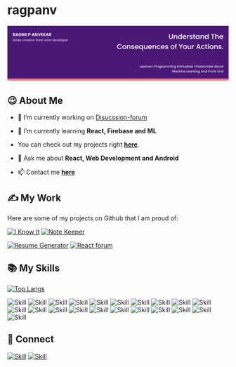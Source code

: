 # ragpanv
![Ragini P Anvekar's-cover](./cover.png)

## 😉 About Me

- 🔭 I’m currently working on [Disucssion-forum](https://github.com/ragpanv/discussion-forum)

- 🌱 I’m currently learning **React, Firebase and ML**
 
- You can check out my projects right **[here](https://github.com/ragpanv)**.


- 💬 Ask me about **React, Web Development and Android**

- 📫 Contact me **[here](raginianvekar@gmail.com)**


## ✍ My Work

Here are some of my projects on Github that I am proud of:

[![I Know It](https://github-readme-stats.vercel.app/api/pin/?username=ragpanv&repo=discussion-forum&show_icons=true&theme=dark)](https://github.com/ragpanv/discussion-forum)
[![Note Keeper](https://github-readme-stats.vercel.app/api/pin/?username=ragpanv&repo=notes-keeper&show_icons=true&theme=dark)](https://github.com/ragpanv/notes-keeper)

[![Resume Generator](https://github-readme-stats.vercel.app/api/pin/?username=ragpanv&repo=resume-generator&show_icons=true&theme=dark)](https://github.com/ragpanv/resume-generator)
[![React forum](https://github-readme-stats.vercel.app/api/pin/?username=ragpanv&repo=react-forum&show_icons=true&theme=dark)](https://github.com/ragpanv/react-forum)

## 📚 My Skills

[![Top Langs](https://github-readme-stats.vercel.app/api/top-langs/?username=ragpanv&layout=compact&show_icons=true&theme=dark)](https://github.com/ragpanv/ragpa)

![Skill](https://img.shields.io/badge/HTML5-E34F26?style=for-the-badge&logo=html5&logoColor=white)
![Skill](https://img.shields.io/badge/CSS3-1572B6?style=for-the-badge&logo=css3&logoColor=white)
![Skill](https://img.shields.io/badge/JavaScript-323330?style=for-the-badge&logo=javascript&logoColor=F7DF1E)
![Skill](https://img.shields.io/badge/Node.js-43853D?style=for-the-badge&logo=node.js&logoColor=white)
![Skill](https://img.shields.io/badge/npm-CB3837?style=for-the-badge&logo=npm&logoColor=white)
![Skill](https://img.shields.io/badge/Express.js-000000?style=for-the-badge&logo=express&logoColor=white)
![Skill](https://img.shields.io/badge/C-F87E5C?style=for-the-badge&logo=c%2B%2B&logoColor=white)
![Skill](https://img.shields.io/badge/python-8F7D1C?style=for-the-badge&logo=python&logoColor=white)
![Skill](https://img.shields.io/badge/Java-ED8B00?style=for-the-badge&logo=python&logoColor=white)
![Skill](https://img.shields.io/badge/C++-8F7D1C?style=for-the-badge&logo=c%2B%2B&logoColor=white)
![Skill](https://img.shields.io/badge/React-20232A?style=for-the-badge&logo=react&logoColor=61DAFB)
![Skill](https://img.shields.io/badge/React_Native-20232A?style=for-the-badge&logo=react&logoColor=61DAFB)
![Skill](https://img.shields.io/badge/Bootstrap-563D7C?style=for-the-badge&logo=bootstrap&logoColor=white)
![Skill](https://img.shields.io/badge/styled--components-DB7093?style=for-the-badge&logo=styled-components&logoColor=white)
![Skill](https://img.shields.io/badge/Material--UI-0081CB?style=for-the-badge&logo=material-ui&logoColor=white)
![Skill](https://img.shields.io/badge/Google_Cloud-4285F4?style=for-the-badge&logo=google-cloud&logoColor=white)
![Skill](https://img.shields.io/badge/Microsoft_Azure-9E54D4?style=for-the-badge&logo=Microsoft-Azure&logoColor=white)
![Skill](https://img.shields.io/badge/firebase-ffca28?style=for-the-badge&logo=firebase&logoColor=white)
![Skill](https://img.shields.io/badge/github-F05032?style=for-the-badge&logo=github&logoColor=white)
![Skill](https://img.shields.io/badge/Visual_Studio_Code-0078D4?style=for-the-badge&logo=visual%20studio%20code&logoColor=white)
![Skill](https://img.shields.io/badge/Microsoft_Office-D83B01?style=for-the-badge&logo=microsoft-office&logoColor=white)

## 🤝 Connect

[![Skill](https://img.shields.io/badge/LinkedIn-0077B5?style=for-the-badge&logo=linkedin&logoColor=white)](https://www.linkedin.com/in/ragini-p-anvekar/)
[![Skill](https://img.shields.io/badge/GitHub-100000?style=for-the-badge&logo=github&logoColor=white)](https://github.com/ragpanv)

